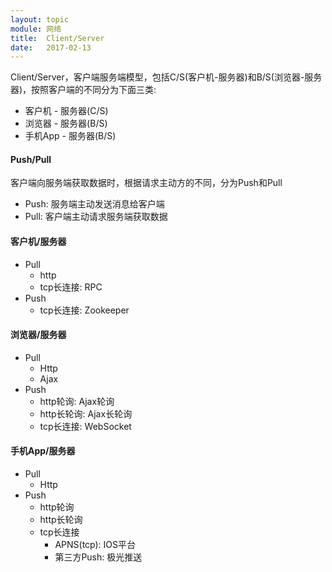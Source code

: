 ```yaml
---
layout: topic
module: 网络
title:  Client/Server
date:   2017-02-13
---
```


Client/Server，客户端服务端模型，包括C/S(客户机-服务器)和B/S(浏览器-服务器)，按照客户端的不同分为下面三类:

* 客户机 - 服务器(C/S)
* 浏览器 - 服务器(B/S)
* 手机App - 服务器(B/S)

#### Push/Pull

客户端向服务端获取数据时，根据请求主动方的不同，分为Push和Pull

* Push: 服务端主动发送消息给客户端
* Pull: 客户端主动请求服务端获取数据

#### 客户机/服务器

* Pull
    * http
    * tcp长连接: RPC
* Push
    * tcp长连接: Zookeeper

#### 浏览器/服务器

* Pull
    * Http
    * Ajax
* Push
    * http轮询: Ajax轮询
    * http长轮询: Ajax长轮询
    * tcp长连接: WebSocket

#### 手机App/服务器

* Pull
    * Http
* Push
    * http轮询
    * http长轮询
    * tcp长连接
        * APNS(tcp): IOS平台
        * 第三方Push: 极光推送

